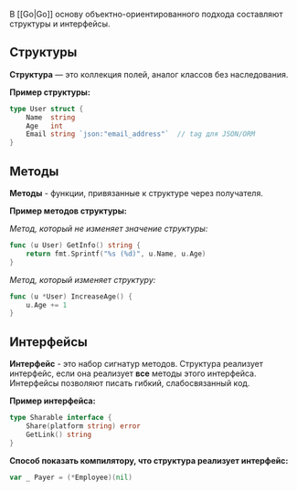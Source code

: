 В [[Go|Go]] основу объектно-ориентированного подхода составляют структуры и интерфейсы.

## Структуры

**Структура** — это коллекция полей, аналог классов без наследования.

**Пример структуры:**

```Go
type User struct {
	Name  string
	Age   int
	Email string `json:"email_address"`  // tag для JSON/ORM
}
```

## Методы

**Методы** - функции, привязанные к структуре через получателя.

**Пример методов структуры:**

*Метод, который не изменяет значение структуры:*

```Go
func (u User) GetInfo() string {
	return fmt.Sprintf("%s (%d)", u.Name, u.Age)
}
```

*Метод, который изменяет структуру:*

```Go
func (u *User) IncreaseAge() {
	u.Age += 1
}
```

## Интерфейсы

**Интерфейс** - это набор сигнатур методов. Структура реализует интерфейс, если она реализует **все** методы этого интерфейса. Интерфейсы позволяют писать гибкий, слабосвязанный код.

**Пример интерфейса:**

```Go
type Sharable interface {
	Share(platform string) error
	GetLink() string
}
```

**Способ показать компилятору, что структура реализует интерфейс:**

```Go
var _ Payer = (*Employee)(nil)
```